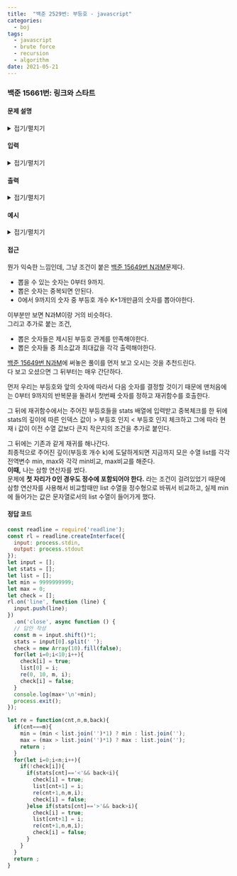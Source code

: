 ```yaml
---
title:  "백준 2529번: 부등호 - javascript"
categories: 
  - boj
tags:
  - javascript
  - brute force
  - recursion
  - algorithm
date: 2021-05-21
---
```

### 백준 15661번: 링크와 스타트


#### 문제 설명
<details markdown="1">
<summary>접기/펼치기</summary>
두 종류의 부등호 기호 ‘<’와 ‘>’가 k개 나열된 순서열  A가 있다. 우리는 이 부등호 기호 앞뒤에 서로 다른 한 자릿수 숫자를 넣어서 모든 부등호 관계를 만족시키려고 한다. 예를 들어, 제시된 부등호 순서열 A가 다음과 같다고 하자. 

A =>  < < < > < < > < >

부등호 기호 앞뒤에 넣을 수 있는 숫자는 0부터 9까지의 정수이며 선택된 숫자는 모두 달라야 한다. 아래는 부등호 순서열 A를 만족시키는 한 예이다. 

**3 < 4 < 5 < 6 > 1 < 2 < 8 > 7 < 9 > 0**

이 상황에서 부등호 기호를 제거한 뒤, 숫자를 모두 붙이면 하나의 수를 만들 수 있는데 이 수를 주어진 부등호 관계를 만족시키는 정수라고 한다. 그런데 주어진 부등호 관계를 만족하는 정수는 하나 이상 존재한다. 예를 들어 3456128790 뿐만 아니라 5689023174도 아래와 같이 부등호 관계 A를 만족시킨다. 

**5 < 6 < 8 < 9 > 0 < 2 < 3 > 1 < 7 > 4**

여러분은 제시된 k개의 부등호 순서를 만족하는 (k+1)자리의 정수 중에서 최댓값과 최솟값을 찾아야 한다. 앞서 설명한 대로 각 부등호의 앞뒤에 들어가는 숫자는 { 0, 1, 2, 3, 4, 5, 6, 7, 8, 9 }중에서 선택해야 하며 **선택된 숫자는 모두 달라야 한다.**

 </details>

#### 입력
<details markdown="1">
<summary>접기/펼치기</summary>
첫 줄에 부등호 문자의 개수를 나타내는 정수 k가 주어진다. 그 다음 줄에는 k개의 부등호 기호가 하나의 공백을 두고 한 줄에 모두 제시된다. k의 범위는 2 ≤ k ≤ 9 이다. 
 </details>

#### 출력
<details markdown="1">
<summary>접기/펼치기</summary>
여러분은 제시된 부등호 관계를 만족하는 k+1 자리의 최대, 최소 정수를 첫째 줄과 둘째 줄에 각각 출력해야 한다. 단 아래 예(1)과 같이 첫 자리가 0인 경우도 정수에 포함되어야 한다. 모든 입력에 답은 항상 존재하며 출력 정수는 하나의 문자열이 되도록 해야 한다. 
</details>

#### 예시   
<details markdown="1">
<summary>접기/펼치기</summary>

```js
입력
2
< > 
```
```js
출력
897
021
```

</details>

#### 접근   
뭔가 익숙한 느낌인데, 그냥 조건이 붙은 [백준 15649번 N과M](../3-15649/)문제다.   
- 뽑을 수 있는 숫자는 0부터 9까지.
- 뽑은 숫자는 중복되면 안된다.   
- 0에서 9까지의 숫자 중 부등호 개수 K+1개만큼의 숫자를 뽑아야한다.

이부분만 보면 N과M이랑 거의 비슷하다.   
그리고 추가로 붙는 조건,   
- 뽑은 숫자들은 제시된 부등호 관계를 만족해야한다.   
- 뽑은 숫자들 중 최소값과 최대값을 각각 출력해야한다.   

[백준 15649번 N과M](../3-15649/)에 써놓은 풀이를 먼저 보고 오시는 것을 추천드린다.   
다 보고 오셨으면 그 뒤부터는 매우 간단하다.   

먼저 우리는 부등호와 앞의 숫자에 따라서 다음 숫자를 결정할 것이기 때문에 맨처음에는 0부터 9까지의 반복문을 돌려서 첫번째 숫자를 정하고 재귀함수를 호출한다.

그 뒤에 재귀함수에서는 주어진 부등호들을 stats 배열에 입력받고 중복체크를 한 뒤에 stats의 깊이에 따른 인덱스 값이 > 부등호 인지 < 부등호 인지 체크하고 그에 따라 현재 i 값이 이전 수열 값보다 큰지 작은지의 조건을 추가로 붙인다.   

그 뒤에는 기존과 같게 재귀를 해나간다.   
최종적으로 주어진 깊이(부등호 개수 k)에 도달하게되면 지금까지 모은 수열 list를 각각 전역변수 min, max와 각각 min비교, max비교를 해준다.   
**이때,** 나는 삼항 연산자를 썼다.   
문제에 **첫 자리가 0인 경우도 정수에 포함되어야 한다.** 라는 조건이 걸려있었기 때문에 삼항 연산자를 사용해서 비교할때만 list 수열을 정수형으로 바꿔서 비교하고, 실제 min에 들어가는 값은 문자열로서의 list 수열이 들어가게 했다.





#### 정답 코드
```js
const readline = require('readline');
const rl = readline.createInterface({
  input: process.stdin,
  output: process.stdout
});
let input = [];
let stats = [];
let list = [];
let min = 9999999999;
let max = 0;
let check = [];
rl.on('line', function (line) {
  input.push(line);
})
  .on('close', async function () {
  // 답안 작성
  const m = input.shift()*1;
  stats = input[0].split(' ');
  check = new Array(10).fill(false);  
  for(let i=0;i<10;i++){
    check[i] = true;
    list[0] = i;
    re(0, 10, m, i);
    check[i] = false;
  }    
  console.log(max+'\n'+min);
  process.exit();
});

let re = function(cnt,n,m,back){    
  if(cnt===m){        
    min = (min < list.join('')*1) ? min : list.join('');
    max = (max > list.join('')*1) ? max : list.join('');
    return ;
  }
  for(let i=0;i<n;i++){    
    if(!check[i]){      
      if(stats[cnt]=='<'&& back<i){
        check[i] = true;            
        list[cnt+1] = i;
        re(cnt+1,n,m,i);      
        check[i] = false;
      }else if(stats[cnt]=='>'&& back>i){
        check[i] = true;            
        list[cnt+1] = i;
        re(cnt+1,n,m,i);      
        check[i] = false;
      }      
    }
  }
  return ;
}

```

